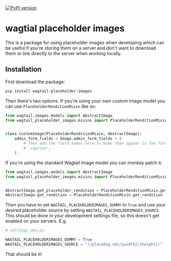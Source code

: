[![PyPI version](https://badge.fury.io/py/wagtail-placeholder-images.svg)](https://badge.fury.io/py/wagtail-placeholder-images)

# wagtial placeholder images

This is a package for using placeholder images when developing which can be useful if you're storing them on a server and don't want to download them or link directly to the server when working locally.

## Installation

First download the package:

```sh
pip install wagtail-placeholder-images
```

Then there's two options. If you're using your own custom image model you can use `PlaceholderRenditionMixin` like so:

```python
from wagtail.images.models import AbstractImage
from wagtail_placeholder_images.mixins import PlaceholderRenditionMixin


class CustomImage(PlaceholderRenditionMixin, AbstractImage):
    admin_form_fields = Image.admin_form_fields + (
        # Then add the field names here to make them appear in the form:
        # 'caption',
    )
```

If you're using the standard Wagtail Image model you can monkey patch it:

```python
from wagtail.images.models import AbstractImage
from wagtail_placeholder_images.mixins import PlaceholderRenditionMixin


AbstractImage.get_placeholder_rendition = PlaceholderRenditionMixin.get_placeholder_rendition
AbstractImage.get_rendition = PlaceholderRenditionMixin.get_rendition
```

Then you have to set `WAGTAIL_PLACEHOLDERIMAGES_DUMMY` to `True` and use your desired placeholder source by setting `WAGTAIL_PLACEHOLDERIMAGES_SOURCE`. This should be done in your development settings file, so this doesn't get enabled on your servers. E.g.

```python
# settings_dev.py

WAGTAIL_PLACEHOLDERIMAGES_DUMMY = True
WAGTAIL_PLACEHOLDERIMAGES_SOURCE = "//placedog.net/{width}/{height}/"
```

That should be it!
